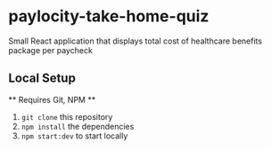 # paylocity-take-home-quiz

Small React application that displays total cost of healthcare benefits package per paycheck

## Local Setup

** Requires Git, NPM **

1. `git clone` this repository
2. `npm install` the dependencies
3. `npm start:dev` to start locally
